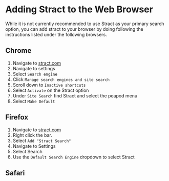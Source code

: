 # Adding Stract to the Web Browser 

While it is not currently recommended to use Stract as your primary search option, you can add stract 
to your browser by doing following the instructions listed under the following browsers. 

## Chrome

1. Navigate to [stract.com](https://stract.com)
2. Navigate to settings
2. Select `Search engine`
3. Click `Manage search engines and site search`
4. Scroll down to `Inactive shortcuts`
5. Select `Activate` on the Stract option 
6. Under `Site Search` find Stract and select the peapod menu
7. Select `Make Default`

## Firefox

1. Navigate to [stract.com](https://stract.com)
2. Right click the bar.
3. Select `Add "Stract Search"`
4. Navigate to Settings
5. Select Search 
6. Use the `Default Search Engine` dropdown to select Stract

## Safari 

